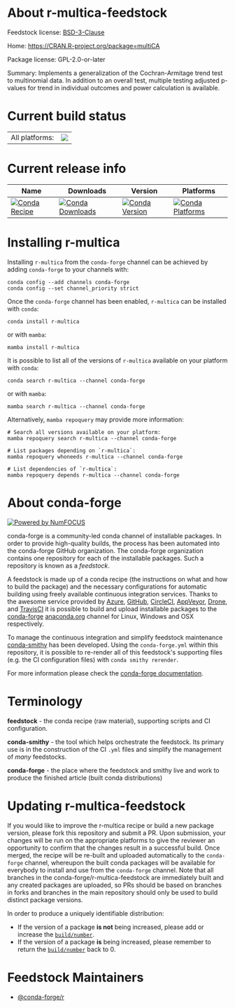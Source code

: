 About r-multica-feedstock
=========================

Feedstock license: [BSD-3-Clause](https://github.com/conda-forge/r-multica-feedstock/blob/main/LICENSE.txt)

Home: https://CRAN.R-project.org/package=multiCA

Package license: GPL-2.0-or-later

Summary: Implements a generalization of the Cochran-Armitage trend test to multinomial data. In addition to an overall test, multiple testing adjusted p-values for trend in individual outcomes and power calculation is available.

Current build status
====================


<table><tr><td>All platforms:</td>
    <td>
      <a href="https://dev.azure.com/conda-forge/feedstock-builds/_build/latest?definitionId=14652&branchName=main">
        <img src="https://dev.azure.com/conda-forge/feedstock-builds/_apis/build/status/r-multica-feedstock?branchName=main">
      </a>
    </td>
  </tr>
</table>

Current release info
====================

| Name | Downloads | Version | Platforms |
| --- | --- | --- | --- |
| [![Conda Recipe](https://img.shields.io/badge/recipe-r--multica-green.svg)](https://anaconda.org/conda-forge/r-multica) | [![Conda Downloads](https://img.shields.io/conda/dn/conda-forge/r-multica.svg)](https://anaconda.org/conda-forge/r-multica) | [![Conda Version](https://img.shields.io/conda/vn/conda-forge/r-multica.svg)](https://anaconda.org/conda-forge/r-multica) | [![Conda Platforms](https://img.shields.io/conda/pn/conda-forge/r-multica.svg)](https://anaconda.org/conda-forge/r-multica) |

Installing r-multica
====================

Installing `r-multica` from the `conda-forge` channel can be achieved by adding `conda-forge` to your channels with:

```
conda config --add channels conda-forge
conda config --set channel_priority strict
```

Once the `conda-forge` channel has been enabled, `r-multica` can be installed with `conda`:

```
conda install r-multica
```

or with `mamba`:

```
mamba install r-multica
```

It is possible to list all of the versions of `r-multica` available on your platform with `conda`:

```
conda search r-multica --channel conda-forge
```

or with `mamba`:

```
mamba search r-multica --channel conda-forge
```

Alternatively, `mamba repoquery` may provide more information:

```
# Search all versions available on your platform:
mamba repoquery search r-multica --channel conda-forge

# List packages depending on `r-multica`:
mamba repoquery whoneeds r-multica --channel conda-forge

# List dependencies of `r-multica`:
mamba repoquery depends r-multica --channel conda-forge
```


About conda-forge
=================

[![Powered by
NumFOCUS](https://img.shields.io/badge/powered%20by-NumFOCUS-orange.svg?style=flat&colorA=E1523D&colorB=007D8A)](https://numfocus.org)

conda-forge is a community-led conda channel of installable packages.
In order to provide high-quality builds, the process has been automated into the
conda-forge GitHub organization. The conda-forge organization contains one repository
for each of the installable packages. Such a repository is known as a *feedstock*.

A feedstock is made up of a conda recipe (the instructions on what and how to build
the package) and the necessary configurations for automatic building using freely
available continuous integration services. Thanks to the awesome service provided by
[Azure](https://azure.microsoft.com/en-us/services/devops/), [GitHub](https://github.com/),
[CircleCI](https://circleci.com/), [AppVeyor](https://www.appveyor.com/),
[Drone](https://cloud.drone.io/welcome), and [TravisCI](https://travis-ci.com/)
it is possible to build and upload installable packages to the
[conda-forge](https://anaconda.org/conda-forge) [anaconda.org](https://anaconda.org/)
channel for Linux, Windows and OSX respectively.

To manage the continuous integration and simplify feedstock maintenance
[conda-smithy](https://github.com/conda-forge/conda-smithy) has been developed.
Using the ``conda-forge.yml`` within this repository, it is possible to re-render all of
this feedstock's supporting files (e.g. the CI configuration files) with ``conda smithy rerender``.

For more information please check the [conda-forge documentation](https://conda-forge.org/docs/).

Terminology
===========

**feedstock** - the conda recipe (raw material), supporting scripts and CI configuration.

**conda-smithy** - the tool which helps orchestrate the feedstock.
                   Its primary use is in the construction of the CI ``.yml`` files
                   and simplify the management of *many* feedstocks.

**conda-forge** - the place where the feedstock and smithy live and work to
                  produce the finished article (built conda distributions)


Updating r-multica-feedstock
============================

If you would like to improve the r-multica recipe or build a new
package version, please fork this repository and submit a PR. Upon submission,
your changes will be run on the appropriate platforms to give the reviewer an
opportunity to confirm that the changes result in a successful build. Once
merged, the recipe will be re-built and uploaded automatically to the
`conda-forge` channel, whereupon the built conda packages will be available for
everybody to install and use from the `conda-forge` channel.
Note that all branches in the conda-forge/r-multica-feedstock are
immediately built and any created packages are uploaded, so PRs should be based
on branches in forks and branches in the main repository should only be used to
build distinct package versions.

In order to produce a uniquely identifiable distribution:
 * If the version of a package **is not** being increased, please add or increase
   the [``build/number``](https://docs.conda.io/projects/conda-build/en/latest/resources/define-metadata.html#build-number-and-string).
 * If the version of a package **is** being increased, please remember to return
   the [``build/number``](https://docs.conda.io/projects/conda-build/en/latest/resources/define-metadata.html#build-number-and-string)
   back to 0.

Feedstock Maintainers
=====================

* [@conda-forge/r](https://github.com/orgs/conda-forge/teams/r/)

